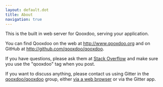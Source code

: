 ```yaml
---
layout: default.dot
title: About
navigation: true
---
```


This is the built in web server for Qooxdoo, serving your application.

You can find Qooxdoo on the web at http://www.qooxdoo.org and on GitHub  at http://github.com/qooxdoo/qooxdoo.  

If you have questions, please ask them at [Stack Overflow](https://stackoverflow.com/questions/tagged/qooxdoo) and make sure you use the "qooxdoo" tag when you post.

If you want to discuss anything, please contact us using Gitter in the [qooxdoo/qooxdoo](http://gitter.im/qooxdoo/qooxdoo) group, either [via a web browser](http://gitter.im/qooxdoo/qooxdoo) or via the Gitter app.


